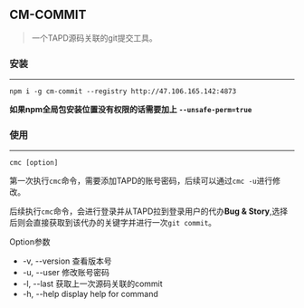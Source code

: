## CM-COMMIT 
> 一个TAPD源码关联的git提交工具。

### 安装
---

`npm i -g cm-commit --registry http://47.106.165.142:4873`

**如果npm全局包安装位置没有权限的话需要加上 `--unsafe-perm=true`**


### 使用
---

`cmc [option]`

第一次执行`cmc`命令，需要添加TAPD的账号密码，后续可以通过`cmc -u`进行修改。

后续执行`cmc`命令，会进行登录并从TAPD拉到登录用户的代办**Bug & Story**,选择后则会直接获取到该代办的关键字并进行一次`git commit`。

Option参数
  - -v, --version 查看版本号
  - -u, --user 修改账号密码
  - -l, --last 获取上一次源码关联的commit
  - -h, --help display help for command
